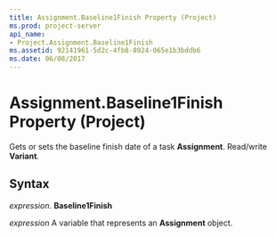 ```yaml
---
title: Assignment.Baseline1Finish Property (Project)
ms.prod: project-server
api_name:
- Project.Assignment.Baseline1Finish
ms.assetid: 92141961-5d2c-4fb8-8924-065e1b3bddb6
ms.date: 06/08/2017
---
```



# Assignment.Baseline1Finish Property (Project)

Gets or sets the baseline finish date of a task  **Assignment**. Read/write **Variant**.


## Syntax

 _expression_. **Baseline1Finish**

 _expression_ A variable that represents an **Assignment** object.



